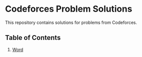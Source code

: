 
# Codeforces Problem Solutions

This repository contains solutions for problems from Codeforces.

## Table of Contents

1. [Word](https://github.com/LalitSingh07/Codeforces/blob/main/%20Word.py)




